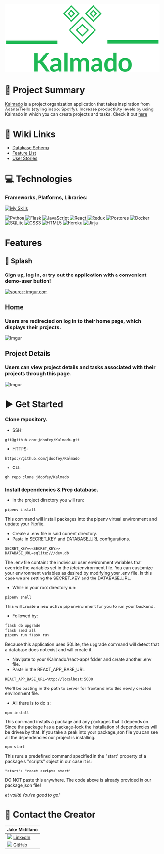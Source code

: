 <img src=./react-app/src/assets/logo/Kalmado-1.png>

# 🔰 Project Summary
[Kalmado](https://kalmado.herokuapp.com/) is a project organization application that takes inspiration from Asana/Trello (styling inspo: Spotify). Increase productivity levels by using Kalmado in which you can create projects and tasks. Check it out [here](https://kalmado.herokuapp.com/)

# 🔗 Wiki Links

- [Database Schema](https://github.com/jdoofey/Kalmado/wiki/Database-Schema)
- [Feature List](https://github.com/jdoofey/Kalmado/wiki/Feature-List)
- [User Stories](https://github.com/jdoofey/Kalmado/wiki/User-Stories)

# 💻 Technologies
### Frameworks, Platforms, Libraries:
[![My Skills](https://skillicons.dev/icons?i=py,flask,js,react,redux,postgres,docker,sqlite,css,html,heroku)](https://kalmado.herokuapp.com/)

![Python](https://img.shields.io/badge/python-3670A0?style=for-the-badge&logo=python&logoColor=ffdd54)
![Flask](https://img.shields.io/badge/flask-%23000.svg?style=for-the-badge&logo=flask&logoColor=white)
![JavaScript](https://img.shields.io/badge/javascript-%23323330.svg?style=for-the-badge&logo=javascript&logoColor=%23F7DF1E)
![React](https://img.shields.io/badge/react-%2320232a.svg?style=for-the-badge&logo=react&logoColor=%2361DAFB)
![Redux](https://img.shields.io/badge/redux-%23593d88.svg?style=for-the-badge&logo=redux&logoColor=white)
![Postgres](https://img.shields.io/badge/postgres-%23316192.svg?style=for-the-badge&logo=postgresql&logoColor=white)
![Docker](https://img.shields.io/badge/docker-%230db7ed.svg?style=for-the-badge&logo=docker&logoColor=white)
![SQLite](https://img.shields.io/badge/sqlite-%2307405e.svg?style=for-the-badge&logo=sqlite&logoColor=white)
![CSS3](https://img.shields.io/badge/css3-%231572B6.svg?style=for-the-badge&logo=css3&logoColor=white)
![HTML5](https://img.shields.io/badge/html5-%23E34F26.svg?style=for-the-badge&logo=html5&logoColor=white)
![Heroku](https://img.shields.io/badge/heroku-%23430098.svg?style=for-the-badge&logo=heroku&logoColor=white)
![Jinja](https://img.shields.io/badge/jinja-white.svg?style=for-the-badge&logo=jinja&logoColor=black)

# Features

## 🌊 Splash
### Sign up, log in, or try out the application with a convenient demo-user button!

<a href="https://imgur.com/dH5J2QH"><img src="https://i.imgur.com/dH5J2QH.gif" title="source: imgur.com" /></a>

## Home
### Users are redirected on log in to their home page, which displays their projects.

![Imgur](https://i.imgur.com/dH5J2QH.gif)

## Project Details
### Users can view project details and tasks associated with their projects through this page.

![Imgur](https://i.imgur.com/HRrxTS2.gif)

# ▶️ Get Started

### Clone repository.

- SSH:

```
git@github.com:jdoofey/Kalmado.git
```

- HTTPS:

```
https://github.com/jdoofey/Kalmado
```

- CLI:
```
gh repo clone jdoofey/Kalmado
```

### Install dependencies & Prep database.
- In the project directory you will run:

```
pipenv install
```

This command will install packages into the pipenv virtual environment and update your Pipfile.

- Create a .env file in said current directory.
- Paste in SECRET_KEY and DATABASE_URL configurations.

```
SECRET_KEY=<<SECRET_KEY>>
DATABASE_URL=sqlite:///dev.db
```

The .env file contains the individual user environment variables that override the variables set in the /etc/environment file. You can customize your environment variables as desired by modifying your .env file. In this case we are setting the SECRET_KEY and the DATABASE_URL.

- While in your root directory run:

```
pipenv shell
```

This will create a new active pip environment for  you to run your backend.

- Followed by:

```
flask db upgrade
flask seed all
pipenv run flask run
```

Because this application uses SQLite, the upgrade command will detect that a database does not exist and will create it.

- Navigate to your /Kalmado/react-app/ folder and create another .env file.
- Paste in the REACT_APP_BASE_URL

```
REACT_APP_BASE_URL=http://localhost:5000
```
We'll be pasting in the path to server for frontend into this newly created environment file.

- All there is to do is:

```
npm install
```
This command installs a package and any packages that it depends on. Since the package has a package-lock the installation of dependencies will be driven by that. If you take a peak into your package.json file you can see all the dependencies our project is installing.

```
npm start
```
This runs a predefined command specified in the "start" property of a package's "scripts" object in our case it is:

```
"start": "react-scripts start"
```
DO NOT paste this anywhere. The code above is already provided in our package.json file!

*et voilà! You're good to go!*

# 📱 Contact the Creator

| Jake Matillano |
|----------------|
|<img src=https://i.imgur.com/2ffGJqj.png width=20> [LinkedIn](https://www.linkedin.com/in/jake-matillano-b141811a3/) |
|<img src=https://i.imgur.com/w9xwrCT.png width=20> [GitHub](https://github.com/jdoofey) |

